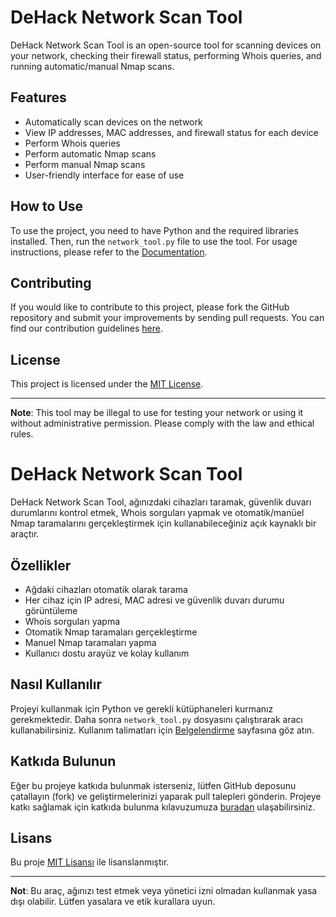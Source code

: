 # DeHack Network Scan Tool

DeHack Network Scan Tool is an open-source tool for scanning devices on your network, checking their firewall status, performing Whois queries, and running automatic/manual Nmap scans.

## Features

- Automatically scan devices on the network
- View IP addresses, MAC addresses, and firewall status for each device
- Perform Whois queries
- Perform automatic Nmap scans
- Perform manual Nmap scans
- User-friendly interface for ease of use

## How to Use

To use the project, you need to have Python and the required libraries installed. Then, run the `network_tool.py` file to use the tool. For usage instructions, please refer to the [Documentation](https://github.com/Hamzanotfound/network-scan-tool/wiki).

## Contributing

If you would like to contribute to this project, please fork the GitHub repository and submit your improvements by sending pull requests. You can find our contribution guidelines [here](CONTRIBUTING.md).

## License

This project is licensed under the [MIT License](LICENSE).

---

**Note**: This tool may be illegal to use for testing your network or using it without administrative permission. Please comply with the law and ethical rules.









# DeHack Network Scan Tool

DeHack Network Scan Tool, ağınızdaki cihazları taramak, güvenlik duvarı durumlarını kontrol etmek, Whois sorguları yapmak ve otomatik/manüel Nmap taramalarını gerçekleştirmek için kullanabileceğiniz açık kaynaklı bir araçtır.

## Özellikler

- Ağdaki cihazları otomatik olarak tarama
- Her cihaz için IP adresi, MAC adresi ve güvenlik duvarı durumu görüntüleme
- Whois sorguları yapma
- Otomatik Nmap taramaları gerçekleştirme
- Manuel Nmap taramaları yapma
- Kullanıcı dostu arayüz ve kolay kullanım

## Nasıl Kullanılır

Projeyi kullanmak için Python ve gerekli kütüphaneleri kurmanız gerekmektedir. Daha sonra `network_tool.py` dosyasını çalıştırarak aracı kullanabilirsiniz. Kullanım talimatları için [Belgelendirme](https://github.com/Hamzanotfound/network-scan-tool/wiki) sayfasına göz atın.

## Katkıda Bulunun

Eğer bu projeye katkıda bulunmak isterseniz, lütfen GitHub deposunu çatallayın (fork) ve geliştirmelerinizi yaparak pull talepleri gönderin. Projeye katkı sağlamak için katkıda bulunma kılavuzumuza [buradan](CONTRIBUTING.md) ulaşabilirsiniz.

## Lisans

Bu proje [MIT Lisansı](LICENSE) ile lisanslanmıştır.

---

**Not**: Bu araç, ağınızı test etmek veya yönetici izni olmadan kullanmak yasa dışı olabilir. Lütfen yasalara ve etik kurallara uyun.
